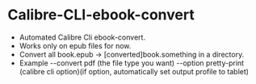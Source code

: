 # Calibre-CLI-ebook-convert

- Automated Calibre Cli ebook-convert.
- Works only on epub files for now.
- Convert all book.epub -> [converted]book.something in a directory.
- Example --convert pdf (the file type you want) --option pretty-print (calibre cli option)(if option, automatically set output profile to tablet)
